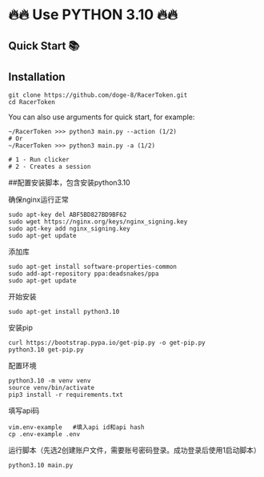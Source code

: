 # 🔥🔥 Use PYTHON 3.10 🔥🔥


## Quick Start 📚


## Installation
```shell
git clone https://github.com/doge-8/RacerToken.git
cd RacerToken
```

You can also use arguments for quick start, for example:
```shell
~/RacerToken >>> python3 main.py --action (1/2)
# Or
~/RacerToken >>> python3 main.py -a (1/2)

# 1 - Run clicker
# 2 - Creates a session
```

##配置安装脚本，包含安装python3.10

确保nginx运行正常
```shell
sudo apt-key del ABF5BD827BD9BF62
sudo wget https://nginx.org/keys/nginx_signing.key
sudo apt-key add nginx_signing.key
sudo apt-get update
```
添加库
```shell
sudo apt-get install software-properties-common
sudo add-apt-repository ppa:deadsnakes/ppa
sudo apt-get update
```
开始安装
```shell
sudo apt-get install python3.10
```
安装pip
```shell
curl https://bootstrap.pypa.io/get-pip.py -o get-pip.py
python3.10 get-pip.py
```
配置环境
```shell
python3.10 -m venv venv
source venv/bin/activate
pip3 install -r requirements.txt
```
填写api码
```shell
vim.env-example   #填入api id和api hash
cp .env-example .env
```
运行脚本（先选2创建账户文件，需要账号密码登录。成功登录后使用1启动脚本）
```shell
python3.10 main.py
```



